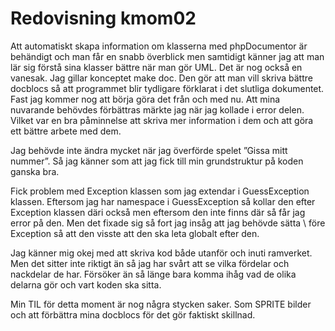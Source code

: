 ---
---
Redovisning kmom02
=========================

Att automatiskt skapa information om klasserna med phpDocumentor är behändigt och man får en snabb överblick men samtidigt känner jag att man lär sig förstå sina klasser bättre när man gör UML. Det är nog också en vanesak.
Jag gillar konceptet make doc. Den gör att man vill skriva bättre docblocs så att programmet blir tydligare förklarat i det slutliga dokumentet. Fast jag kommer nog att börja göra det från och med nu. Att mina nuvarande behövdes förbättras märkte jag när jag kollade i error delen. Vilket var en bra påminnelse att skriva mer information i dem och att göra ett bättre arbete med dem.

Jag behövde inte ändra mycket när jag överförde spelet ”Gissa mitt nummer”. Så jag känner som att jag fick till min grundstruktur på koden ganska bra.

Fick problem med Exception klassen som jag extendar i GuessException klassen. Eftersom jag har namespace i GuessException så kollar den efter Exception klassen däri också men eftersom den inte finns där så får jag error på den. Men det fixade sig så fort jag insåg att jag behövde sätta \ före Exception så att den visste att den ska leta globalt efter den.

Jag känner mig okej med att skriva kod både utanför och inuti ramverket. Men det sitter inte riktigt än så jag har svårt att se vilka fördelar och nackdelar de har. Försöker än så länge bara komma ihåg vad de olika delarna gör och vart koden ska sitta.

Min TIL för detta moment är nog några stycken saker. Som SPRITE bilder och att förbättra mina docblocs för det gör faktiskt skillnad.


<!-- Detta innehåll är skrivet i markdown och du hittar innehållet i filen `content/redovisning/02_kmom02.md`. -->
